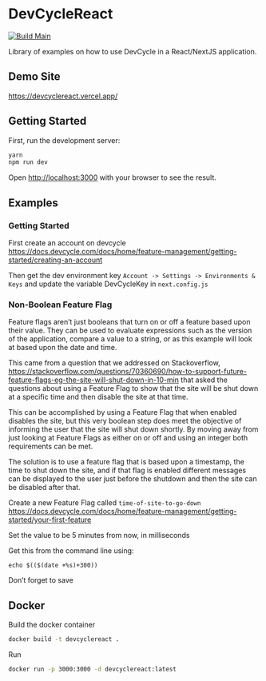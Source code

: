 # DevCycleReact

[![Build Main](https://github.com/markcallen/devcyclereact/actions/workflows/build-main.yml/badge.svg?branch=main)](https://github.com/markcallen/devcyclereact/actions/workflows/build-main.yml)

Library of examples on how to use DevCycle in a React/NextJS application.

## Demo Site

https://devcyclereact.vercel.app/

## Getting Started

First, run the development server:

```bash
yarn
npm run dev
```

Open [http://localhost:3000](http://localhost:3000) with your browser to see the
result.

## Examples

### Getting Started

First create an account on devcycle
https://docs.devcycle.com/docs/home/feature-management/getting-started/creating-an-account

Then get the dev environment key `Account -> Settings -> Environments & Keys`
and update the variable DevCycleKey in `next.config.js`

### Non-Boolean Feature Flag

Feature flags aren’t just booleans that turn on or off a feature based upon
their value. They can be used to evaluate expressions such as the version of the
application, compare a value to a string, or as this example will look at based
upon the date and time.

This came from a question that we addressed on Stackoverflow,
https://stackoverflow.com/questions/70360690/how-to-support-future-feature-flags-eg-the-site-will-shut-down-in-10-min
that asked the questions about using a Feature Flag to show that the site will
be shut down at a specific time and then disable the site at that time.

This can be accomplished by using a Feature Flag that when enabled disables the
site, but this very boolean step does meet the objective of informing the user
that the site will shut down shortly. By moving away from just looking at
Feature Flags as either on or off and using an integer both requirements can be
met.

The solution is to use a feature flag that is based upon a timestamp, the time
to shut down the site, and if that flag is enabled different messages can be
displayed to the user just before the shutdown and then the site can be disabled
after that.

Create a new Feature Flag called `time-of-site-to-go-down`
https://docs.devcycle.com/docs/home/feature-management/getting-started/your-first-feature

Set the value to be 5 minutes from now, in milliseconds

Get this from the command line using:

```
echo $(($(date +%s)+300))
```

Don’t forget to save

## Docker

Build the docker container

```bash
docker build -t devcyclereact .
```

Run

```bash
docker run -p 3000:3000 -d devcyclereact:latest
```
